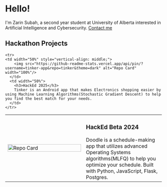 # Hello!

I'm Zarin Subah, a second year student at University of Alberta interested in Artificial Intelligence and Cybersecurity.
<a href="https://www.linkedin.com/in/zsubah/">Contact me</a>

## Hackathon Projects
<table style="height: 100%; vertical-align: middle;">
    <tr>
      <td width="50%" style="vertical-align: middle;">
        <img src="https://github-readme-stats.vercel.app/api/pin/?username=349gill&repo=doodle&theme=dark" alt="Repo Card" width="100%"/>
      </td>
      <td width="50%">
        <h3>HackEd Beta 2024</h3>
        Doodle is a schedule-making app that utilizes advanced Operating Systems algorithms(MLFQ) to help you optimize your schedule. Built with Python, JavaScript, Flask, Postgres.
      </td>
    </tr>

    <tr>
    <td width="50%" style="vertical-align: middle;">
        <img src="https://github-readme-stats.vercel.app/api/pin/?username=tinker-app&repo=tinker&theme=dark" alt="Repo Card" width="100%"/>
      </td>
      <td width="50%">
        <h3>HackEd 2025</h3>
        Tinker is an Android app that makes Electronics shopping easier by using Machine Learning Algorithms(Stochastic Gradient Descent) to help you find the best match for your needs.
      </td>
    </tr>
  </table>
  
